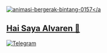 <a href="https://www.gambaranimasi.org/cat-bintang-280.htm"><img src="https://www.gambaranimasi.org/data/media/280/animasi-bergerak-bintang-0157.gif" border="0" alt="animasi-bergerak-bintang-0157" /></a
## Hai Saya Alvaren 🥷

[![Telegram](https://img.shields.io/badge/Telegram-2CA5E0?style=for-the-badge&logo=telegram&logoColor=white)](https://t.me/senaex)
